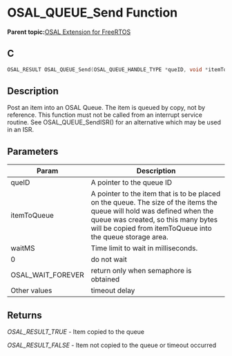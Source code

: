 # OSAL\_QUEUE\_Send Function

**Parent topic:**[OSAL Extension for FreeRTOS](GUID-9F5447FF-EF42-4AC4-ADCF-1C0C2E5173CE.md)

## C

```c
OSAL_RESULT OSAL_QUEUE_Send(OSAL_QUEUE_HANDLE_TYPE *queID, void *itemToQueue, uint16_t waitMS);
```

## Description

Post an item into an OSAL Queue. The item is queued by copy, not by reference. This function must not be called from an interrupt service routine. See OSAL\_QUEUE\_SendISR\(\) for an alternative which may be used in an ISR.

## Parameters

|Param|Description|
|-----|-----------|
|queID|A pointer to the queue ID|
|itemToQueue|A pointer to the item that is to be placed on the queue. The size of the items the queue will hold was defined when the queue was created, so this many bytes will be copied from itemToQueue into the queue storage area.|
|waitMS|Time limit to wait in milliseconds.|
|0|do not wait|
|OSAL\_WAIT\_FOREVER|return only when semaphore is obtained|
|Other values|timeout delay|

## Returns

*OSAL\_RESULT\_TRUE* - Item copied to the queue

*OSAL\_RESULT\_FALSE* - Item not copied to the queue or timeout occurred

